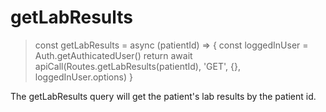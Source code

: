 # getLabResults

> const getLabResults = async (patientId) => {
  const loggedInUser = Auth.getAuthicatedUser()
  return await apiCall(Routes.getLabResults(patientId), 'GET', {}, loggedInUser.options)
}  

The getLabResults query will get the patient's lab results by the patient id.
